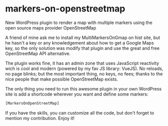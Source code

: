 # markers-on-openstreetmap
New WordPress plugin to render a map with multiple markers using the open source maps provider OpenStreetMap

A friend of mine ask me to install my MultiMarkersOnGmap on hist site, but he hasn't a key or any knowledgement about how to get a Google Maps key, so the only solution was modify that plugin and use the great and free OpenStreetMap API alternative.

The plugin works fine, it has an admin zone that uses JavaScript reactivity wich is cool and modern (powered by my fav JS library: VueJS). No reloads, no page blinks; but the most important thing, no keys, no fees; thanks to the nice people that make possible OpenStreetMap exists.

The only thing you need to run this awesome plugin in your own WordPress site is add a shortcode wherever you want and define some markers:
```bash
[MarkersOnOpenStreetMap]
```

If you have the skills, you can customize all the code, but don't forget to mention my contribution. Enjoy it!
